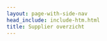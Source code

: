 ```yaml
---
layout: page-with-side-nav
head_include: include-htm.html
title: Supplier overzicht
---
```


<div data-include="https://raw.githubusercontent.com/VNG-Realisatie/Model-Driven-Design-Documentatie/main/docs/Supplieroverzicht.html"></div>
